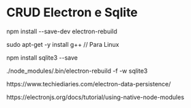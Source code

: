 # CRUD Electron e Sqlite

<p>npm install --save-dev electron-rebuild</p>

<p>sudo apt-get -y install g++ // Para Linux</p>

<p>npm install sqlite3 --save</p>

<p>./node_modules/.bin/electron-rebuild  -f -w sqlite3</p>

<p>https://www.techiediaries.com/electron-data-persistence/</p>

<p>https://electronjs.org/docs/tutorial/using-native-node-modules</p>